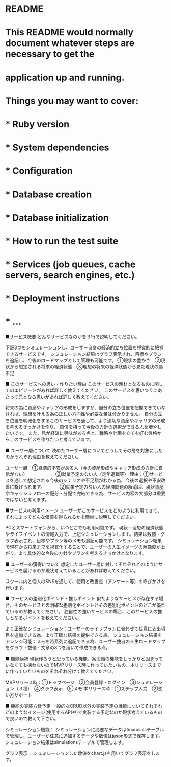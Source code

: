 # README
# This README would normally document whatever steps are necessary to get the
# application up and running.
# Things you may want to cover:
# * Ruby version
# * System dependencies
# * Configuration
# * Database creation
# * Database initialization
# * How to run the test suite
# * Services (job queues, cache servers, search engines, etc.)
# * Deployment instructions
# * ...

■サービス概要
どんなサービスなのかを３行で説明してください。

下記3つをシミュレーションし、ユーザー自身の経済的立ち位置を視覚的に把握できるサービスです。
シミュレーション結果はグラフ表示され、目標やプランを追記し、今後のロードマップとして管理も可能です。
①現状の豊かさ　②現状から想定される将来の経済状態　③理想の将来の経済状態から見た現状の過不足


■ このサービスへの思い・作りたい理由
このサービスの題材となるものに関してのエピソードがあれば詳しく教えてください。
このサービスを思いつくにあたって元となる思いがあれば詳しく教えてください。

将来の為に資産やキャリアの形成をしますが、自分の立ち位置を把握できていなければ、理想を叶える為の正しい方向性や必要な量は分かりません。
自分の立ち位置を明確化をするこのサービスを通して、より適切な資産やキャリアの形成を考えるきっかけを作り、
自信を持って今後の方針の選択ができる人を増やしたいです。
また、私が経済に興味がある点と、戦略や計画を立てを好む性格からこのサービスを作りたいと考えています。


■ ユーザー層について
決めたユーザー層についてどうしてその層を対象にしたのかそれぞれ理由を教えてください。

ユーザー層：①経済的不安がある人（今の資産形成やキャリア形成の方針に自信がない）
　　　　　　②就業予定のない人（定年退職等）
理由：①サービスを通して想定される今後のシナリオや不足額がわかる為、今後の選択や不安改善に繋げられます。
　　　②就業予定のない人の経済問題の解消は、現状資産やキャッシュフローの配分・分配で完結できる為、サービス内容の大部分は重要ではないと考えます。


■サービスの利用イメージ
ユーザーがこのサービスをどのように利用できて、それによってどんな価値を得られるかを簡単に説明してください。

PCとスマートフォンから、いつどこでも利用可能です。
現状・理想の経済状態やライフイベントの情報入力で、上記シミュレーションします。結果は数値・グラフ表示され、目標やプラン等のメモも追記可能です。
シミュレーション結果で現在から将来までを視覚化することで、ユーザーの人生イメージの解像度が上がり、より具体的な今後の方針やプランを考えるきっかけとなります。


■ ユーザーの獲得について
想定したユーザー層に対してそれぞれどのようにサービスを届けるのか現状考えていることがあれば教えてください。

スクール内と個人のSNSを通して、使用と改善点（アンケート等）の呼びかけを行います。


■ サービスの差別化ポイント・推しポイント
似たようなサービスが存在する場合、そのサービスとの明確な差別化ポイントとその差別化ポイントのどこが優れているのか教えてください。
独自性の強いサービスの場合、このサービスの推しとなるポイントを教えてください。

より正確なシミュレーション：ユーザーのライフプランに合わせて任意に支出項目を追加できる為、より正確な結果を提供できる点。
シミュレーション結果をアレンジ可能：メモを時系列に追記できる為、ユーザー独自の人生ロードマップをグラフ・数値・文章の3つを用いて作成できる点。


■ 機能候補
現状作ろうと思っている機能、案段階の機能をしっかりと固まっていなくても構わないのでMVPリリース時に作っていたいもの、本リリースまでに作っていたいものをそれぞれ分けて教えてください。

MVPリリース時：①トップページ　②会員登録・ログイン　③シュミレーション（３種）　④グラフ表示　⑤メモ
本リリース時：①ステップ入力　②使い方サポート


■ 機能の実装方針予定
一般的なCRUD以外の実装予定の機能についてそれぞれどのようなイメージ(使用するAPIや)で実装する予定なのか現状考えているもので良いので教えて下さい。

シミュレーション機能：
シミュレーションに必要なデータはfinancialsテーブルで管理し、ユーザーが任意に追加するデータや数値はjason形式で保存します。
シミュレーション結果はsimulationsテーブルで管理します。

グラフ表示：
シュミレーションした数値をchart.jsを用いてグラフ表示をします。
